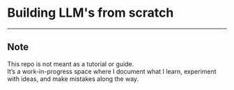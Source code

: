 # Building LLM's from scratch

--- 

## Note
This repo is not meant as a tutorial or guide.  
It’s a work-in-progress space where I document what I learn, experiment with ideas, and make mistakes along the way.
